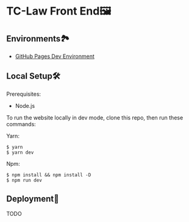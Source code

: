 # TC-Law Front End🖼

## Environments🏞

- [GitHub Pages Dev Environment](https://matija8.github.io/TC-law/)

## Local Setup🛠

Prerequisites:

- Node.js

To run the website locally in dev mode, clone this repo, then run these commands:

Yarn:

```
$ yarn
$ yarn dev
```

Npm:

```
$ npm install && npm install -D
$ npm run dev
```

## Deployment🚢

TODO
